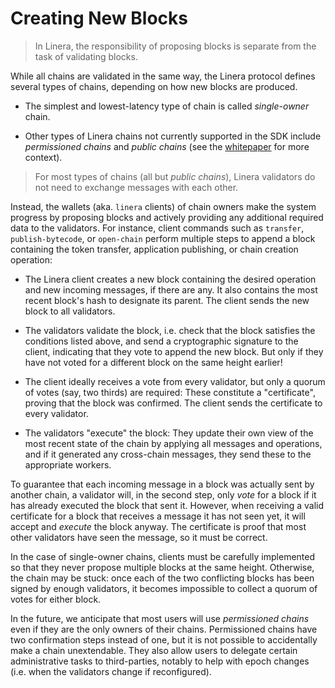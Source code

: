 # Creating New Blocks

> In Linera, the responsibility of proposing blocks is separate from the task of
> validating blocks.

While all chains are validated in the same way, the Linera protocol defines
several types of chains, depending on how new blocks are produced.

- The simplest and lowest-latency type of chain is called _single-owner_ chain.

- Other types of Linera chains not currently supported in the SDK include
  _permissioned chains_ and _public chains_ (see the
  [whitepaper](https://linera.io/whitepaper) for more context).

> For most types of chains (all but _public chains_), Linera validators do not
> need to exchange messages with each other.

Instead, the wallets (aka. `linera` clients) of chain owners make the system
progress by proposing blocks and actively providing any additional required data
to the validators. For instance, client commands such as `transfer`,
`publish-bytecode`, or `open-chain` perform multiple steps to append a block
containing the token transfer, application publishing, or chain creation
operation:

- The Linera client creates a new block containing the desired operation and new
  incoming messages, if there are any. It also contains the most recent block's
  hash to designate its parent. The client sends the new block to all
  validators.

- The validators validate the block, i.e. check that the block satisfies the
  conditions listed above, and send a cryptographic signature to the client,
  indicating that they vote to append the new block. But only if they have not
  voted for a different block on the same height earlier!

- The client ideally receives a vote from every validator, but only a quorum of
  votes (say, two thirds) are required: These constitute a "certificate",
  proving that the block was confirmed. The client sends the certificate to
  every validator.

- The validators "execute" the block: They update their own view of the most
  recent state of the chain by applying all messages and operations, and if it
  generated any cross-chain messages, they send these to the appropriate
  workers.

To guarantee that each incoming message in a block was actually sent by another
chain, a validator will, in the second step, only _vote_ for a block if it has
already executed the block that sent it. However, when receiving a valid
certificate for a block that receives a message it has not seen yet, it will
accept and _execute_ the block anyway. The certificate is proof that most other
validators have seen the message, so it must be correct.

In the case of single-owner chains, clients must be carefully implemented so
that they never propose multiple blocks at the same height. Otherwise, the chain
may be stuck: once each of the two conflicting blocks has been signed by enough
validators, it becomes impossible to collect a quorum of votes for either block.

In the future, we anticipate that most users will use _permissioned chains_ even
if they are the only owners of their chains. Permissioned chains have two
confirmation steps instead of one, but it is not possible to accidentally make a
chain unextendable. They also allow users to delegate certain administrative tasks
to third-parties, notably to help with epoch changes (i.e. when the validators
change if reconfigured).
